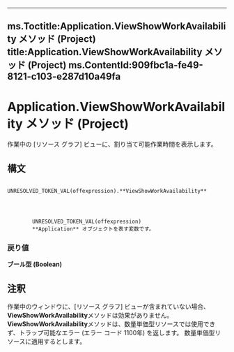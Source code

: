 

---
ms.Toctitle:Application.ViewShowWorkAvailability メソッド (Project)
title:Application.ViewShowWorkAvailability メソッド (Project)
ms.ContentId:909fbc1a-fe49-8121-c103-e287d10a49fa
---
# Application.ViewShowWorkAvailability メソッド (Project)




作業中の [リソース グラフ] ビューに、割り当て可能作業時間を表示します。

## 構文

            UNRESOLVED_TOKEN_VAL(offexpression).**ViewShowWorkAvailability**




            UNRESOLVED_TOKEN_VAL(offexpression)
            **Application** オブジェクトを表す変数です。

### 戻り値
**ブール型 (Boolean)**





## 注釈
作業中のウィンドウに、[リソース グラフ] ビューが含まれていない場合、 **ViewShowWorkAvailability**メソッドは効果がありません。**ViewShowWorkAvailability**メソッドは、数量単価型リソースでは使用できず、トラップ可能なエラー (エラー コード 1100年) を返します。 数量単価型リソースに適用するとします。




